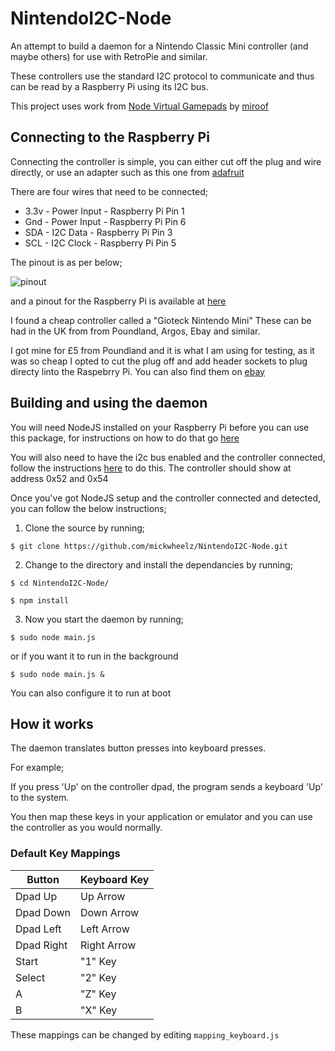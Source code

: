 # NintendoI2C-Node

An attempt to build a daemon for a Nintendo Classic Mini controller (and maybe others) for use with RetroPie and similar.

These controllers use the standard I2C protocol to communicate and thus can be read by a Raspberry Pi using its I2C bus.

This project uses work from [Node Virtual Gamepads](https://github.com/miroof/node-virtual-gamepads) by [miroof](https://github.com/miroof)

## Connecting to the Raspberry Pi

Connecting the controller is simple, you can either cut off the plug and wire directly, or use an adapter such as this one from [adafruit](https://www.adafruit.com/product/345)

There are four wires that need to be connected;

* 3.3v - Power Input - Raspberry Pi Pin 1
* Gnd - Power Input - Raspberry Pi Pin 6
* SDA - I2C Data - Raspberry Pi Pin 3
* SCL - I2C Clock - Raspberry Pi Pin 5

The pinout is as per below;

![pinout](http://img.gunook.com/upload/9/f4/9f466e4b21882a5473c0a61a77a5f166.jpg)

and a pinout for the Raspberry Pi is available at [here](https://pinout.xyz/pinout/i2c)

I found a cheap controller called a "Gioteck Nintendo Mini" These can be had in the UK from from Poundland, Argos, Ebay and similar.

I got mine for £5 from Poundland and it is what I am using for testing, as it was so cheap I opted to cut the plug off and add header sockets to plug directy linto the Raspebrry Pi. You can also find them on [ebay](https://www.ebay.co.uk/itm/Gioteck-Turbo-Controller-for-Nintendo-Classic-Mini-From-the-Argos-Shop-on-ebay/362156662685?epid=719581866&hash=item5452381f9d:g:9uUAAOSwXz9Zk3ZV)

## Building and using the daemon

You will need NodeJS installed on your Raspberry Pi before you can use this package, for instructions on how to do that go [here](http://thisdavej.com/beginners-guide-to-installing-node-js-on-a-raspberry-pi/)

You will also need to have the i2c bus enabled and the controller connected, follow the instructions [here](https://learn.adafruit.com/adafruits-raspberry-pi-lesson-4-gpio-setup/configuring-i2c) to do this. The controller should show at address 0x52 and 0x54

Once you've got NodeJS setup and the controller connected and detected, you can follow the below instructions;

1. Clone the source by running;

`$ git clone https://github.com/mickwheelz/NintendoI2C-Node.git`

2. Change to the directory and install the dependancies by running;

`$ cd NintendoI2C-Node/`

`$ npm install`

3. Now you start the daemon by running;

`$ sudo node main.js`

or if you want it to run in the background

`$ sudo node main.js &`


You can also configure it to run at boot


## How it works

The daemon translates button presses into keyboard presses.

For example;

If you press 'Up' on the controller dpad, the program sends a keyboard 'Up' to the system.

You then map these keys in your application or emulator and you can use the controller as you would normally.

### Default Key Mappings

|Button | Keyboard Key |
|-------|---------------|
Dpad Up | Up Arrow |
Dpad Down | Down Arrow | 
Dpad Left | Left Arrow |
Dpad Right | Right Arrow |
Start |  "1" Key |
Select | "2" Key |
A | "Z" Key |
B | "X" Key |

These mappings can be changed by editing `mapping_keyboard.js`

